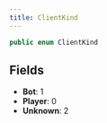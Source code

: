 ```yaml
---
title: ClientKind
---
```


```csharp
public enum ClientKind
```

## Fields

- **Bot**: 1
- **Player**: 0
- **Unknown**: 2

